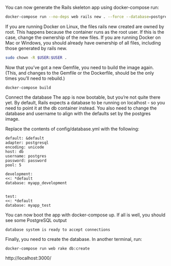 You can now generate the Rails skeleton app using docker-compose run:

```bash
docker-compose run --no-deps web rails new . --force --database=postgresql
```

If you are running Docker on Linux, the files rails new created are 
owned by root. This happens because the container runs as the root user. 
If this is the case, change the ownership of the new files. If you are 
running Docker on Mac or Windows, you should already have ownership of 
all files, including those generated by rails new.

```bash
sudo chown -R $USER:$USER .
```

Now that you’ve got a new Gemfile, you need to build the image again. 
(This, and changes to the Gemfile or the Dockerfile, should be the only
times you’ll need to rebuild.)

```
docker-compose build
```

Connect the database The app is now bootable, but you’re not quite there yet. 
By default, Rails expects a database to be running on localhost - so you need
to point it at the db container instead. You also need to change the database 
and username to align with the defaults set by the postgres image.

Replace the contents of config/database.yml with the following:

```
default: &default
adapter: postgresql
encoding: unicode
host: db
username: postgres
password: password
pool: 5

development:
<<: *default
database: myapp_development


test:
<<: *default
database: myapp_test
```

You can now boot the app with docker-compose up. 
If all is well, you should see some PostgreSQL output

```
database system is ready to accept connections
```
Finally, you need to create the database. In another terminal, run:

```
docker-compose run web rake db:create
```


http://localhost:3000/

